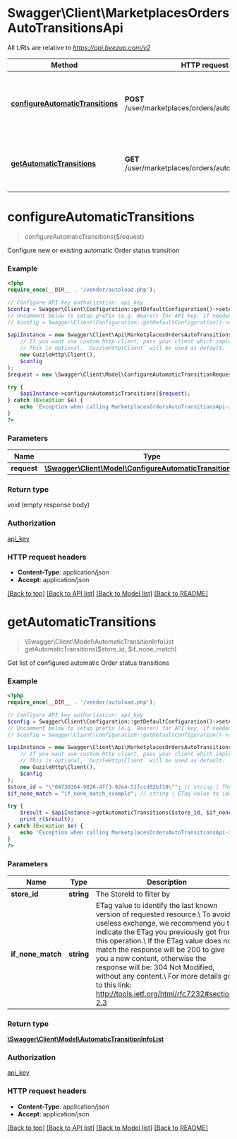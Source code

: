 # Swagger\Client\MarketplacesOrdersAutoTransitionsApi

All URIs are relative to *https://api.beezup.com/v2*

Method | HTTP request | Description
------------- | ------------- | -------------
[**configureAutomaticTransitions**](MarketplacesOrdersAutoTransitionsApi.md#configureAutomaticTransitions) | **POST** /user/marketplaces/orders/automaticTransitions | Configure new or existing automatic Order status transition
[**getAutomaticTransitions**](MarketplacesOrdersAutoTransitionsApi.md#getAutomaticTransitions) | **GET** /user/marketplaces/orders/automaticTransitions | Get list of configured automatic Order status transitions


# **configureAutomaticTransitions**
> configureAutomaticTransitions($request)

Configure new or existing automatic Order status transition

### Example
```php
<?php
require_once(__DIR__ . '/vendor/autoload.php');

// Configure API key authorization: api_key
$config = Swagger\Client\Configuration::getDefaultConfiguration()->setApiKey('Ocp-Apim-Subscription-Key', 'YOUR_API_KEY');
// Uncomment below to setup prefix (e.g. Bearer) for API key, if needed
// $config = Swagger\Client\Configuration::getDefaultConfiguration()->setApiKeyPrefix('Ocp-Apim-Subscription-Key', 'Bearer');

$apiInstance = new Swagger\Client\Api\MarketplacesOrdersAutoTransitionsApi(
    // If you want use custom http client, pass your client which implements `GuzzleHttp\ClientInterface`.
    // This is optional, `GuzzleHttp\Client` will be used as default.
    new GuzzleHttp\Client(),
    $config
);
$request = new \Swagger\Client\Model\ConfigureAutomaticTransitionRequest(); // \Swagger\Client\Model\ConfigureAutomaticTransitionRequest | 

try {
    $apiInstance->configureAutomaticTransitions($request);
} catch (Exception $e) {
    echo 'Exception when calling MarketplacesOrdersAutoTransitionsApi->configureAutomaticTransitions: ', $e->getMessage(), PHP_EOL;
}
?>
```

### Parameters

Name | Type | Description  | Notes
------------- | ------------- | ------------- | -------------
 **request** | [**\Swagger\Client\Model\ConfigureAutomaticTransitionRequest**](../Model/ConfigureAutomaticTransitionRequest.md)|  |

### Return type

void (empty response body)

### Authorization

[api_key](../../README.md#api_key)

### HTTP request headers

 - **Content-Type**: application/json
 - **Accept**: application/json

[[Back to top]](#) [[Back to API list]](../../README.md#documentation-for-api-endpoints) [[Back to Model list]](../../README.md#documentation-for-models) [[Back to README]](../../README.md)

# **getAutomaticTransitions**
> \Swagger\Client\Model\AutomaticTransitionInfoList getAutomaticTransitions($store_id, $if_none_match)

Get list of configured automatic Order status transitions

### Example
```php
<?php
require_once(__DIR__ . '/vendor/autoload.php');

// Configure API key authorization: api_key
$config = Swagger\Client\Configuration::getDefaultConfiguration()->setApiKey('Ocp-Apim-Subscription-Key', 'YOUR_API_KEY');
// Uncomment below to setup prefix (e.g. Bearer) for API key, if needed
// $config = Swagger\Client\Configuration::getDefaultConfiguration()->setApiKeyPrefix('Ocp-Apim-Subscription-Key', 'Bearer');

$apiInstance = new Swagger\Client\Api\MarketplacesOrdersAutoTransitionsApi(
    // If you want use custom http client, pass your client which implements `GuzzleHttp\ClientInterface`.
    // This is optional, `GuzzleHttp\Client` will be used as default.
    new GuzzleHttp\Client(),
    $config
);
$store_id = "\"04730364-9826-4ff3-92e4-51fccd02bf10\""; // string | The StoreId to filter by
$if_none_match = "if_none_match_example"; // string | ETag value to identify the last known version of requested resource.\\ To avoid useless exchange, we recommend you to indicate the ETag you previously got from this operation.\\ If the ETag value does not match the response will be 200 to give you a new content, otherwise the response will be: 304 Not Modified, without any content.\\ For more details go to this link: http://tools.ietf.org/html/rfc7232#section-2.3

try {
    $result = $apiInstance->getAutomaticTransitions($store_id, $if_none_match);
    print_r($result);
} catch (Exception $e) {
    echo 'Exception when calling MarketplacesOrdersAutoTransitionsApi->getAutomaticTransitions: ', $e->getMessage(), PHP_EOL;
}
?>
```

### Parameters

Name | Type | Description  | Notes
------------- | ------------- | ------------- | -------------
 **store_id** | **string**| The StoreId to filter by | [optional]
 **if_none_match** | **string**| ETag value to identify the last known version of requested resource.\\ To avoid useless exchange, we recommend you to indicate the ETag you previously got from this operation.\\ If the ETag value does not match the response will be 200 to give you a new content, otherwise the response will be: 304 Not Modified, without any content.\\ For more details go to this link: http://tools.ietf.org/html/rfc7232#section-2.3 | [optional]

### Return type

[**\Swagger\Client\Model\AutomaticTransitionInfoList**](../Model/AutomaticTransitionInfoList.md)

### Authorization

[api_key](../../README.md#api_key)

### HTTP request headers

 - **Content-Type**: application/json
 - **Accept**: application/json

[[Back to top]](#) [[Back to API list]](../../README.md#documentation-for-api-endpoints) [[Back to Model list]](../../README.md#documentation-for-models) [[Back to README]](../../README.md)

